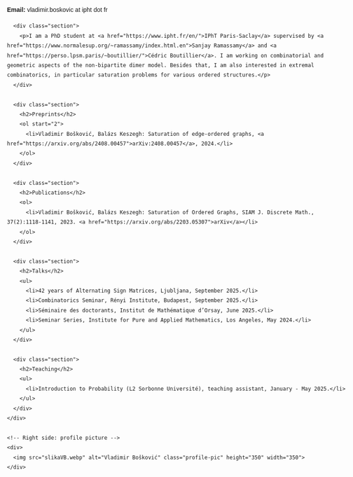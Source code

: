 <html lang="en">
<head>
  <style>
    body {
      font-family: Arial, sans-serif;
      max-width: 800px;
      margin: 0 auto;
      line-height: 1.6;
    }

    .container {
      display: flex;
      justify-content: space-between;
      align-items: flex-start;
    }

    .content {
      flex: 1;
      padding-right: 20px;
    }

    .profile-pic {
      max-width: 200px;
      border-radius: 10px;
    }

    .section {
      margin-bottom: 10px;
    }

    h2 {
      margin-top: 0;
    }
  </style>

</head>
<body>
  <div class="container">
    <!-- Left side: content -->
    <div class="content">
      <p><strong>Email:</strong> vladimir.boskovic at ipht dot fr</p>

      <div class="section">
        <p>I am a PhD student at <a href="https://www.ipht.fr/en/">IPhT Paris-Saclay</a> supervised by <a href="https://www.normalesup.org/~ramassamy/index.html.en">Sanjay Ramassamy</a> and <a href="https://perso.lpsm.paris/~boutillier/">Cédric Boutillier</a>. I am working on combinatorial and geometric aspects of the non-bipartite dimer model. Besides that, I am also interested in extremal combinatorics, in particular saturation problems for various ordered structures.</p>
      </div>

      <div class="section">
        <h2>Preprints</h2>
        <ol start="2">
          <li>Vladimir Bošković, Balázs Keszegh: Saturation of edge-ordered graphs, <a href="https://arxiv.org/abs/2408.00457">arXiv:2408.00457</a>, 2024.</li>
        </ol>
      </div>

      <div class="section">
        <h2>Publications</h2>
        <ol>
          <li>Vladimir Bošković, Balázs Keszegh: Saturation of Ordered Graphs, SIAM J. Discrete Math., 37(2):1118-1141, 2023. <a href="https://arxiv.org/abs/2203.05307">arXiv</a></li> 
        </ol>
      </div>

      <div class="section">
        <h2>Talks</h2>
        <ul>
          <li>42 years of Alternating Sign Matrices, Ljubljana, September 2025.</li>
          <li>Combinatorics Seminar, Rényi Institute, Budapest, September 2025.</li>
          <li>Séminaire des doctorants, Institut de Mathématique d’Orsay, June 2025.</li>
          <li>Seminar Series, Institute for Pure and Applied Mathematics, Los Angeles, May 2024.</li>
        </ul>
      </div>

      <div class="section">
        <h2>Teaching</h2>
        <ul>
          <li>Introduction to Probability (L2 Sorbonne Université), teaching assistant, January - May 2025.</li>
        </ul>
      </div>
    </div>

    <!-- Right side: profile picture -->
    <div>
      <img src="slikaVB.webp" alt="Vladimir Bošković" class="profile-pic" height="350" width="350">
    </div>
  </div>
</body>
</html>
